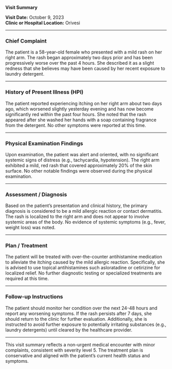 

**Visit Summary**

**Visit Date:** October 9, 2023  
**Clinic or Hospital Location:** Orivesi  

---

### **Chief Complaint**
The patient is a 58-year-old female who presented with a mild rash on her right arm. The rash began approximately two days prior and has been progressively worse over the past 4 hours. She described it as a slight redness that she believes may have been caused by her recent exposure to laundry detergent.

---

### **History of Present Illness (HPI)**
The patient reported experiencing itching on her right arm about two days ago, which worsened slightly yesterday evening and has now become significantly red within the past four hours. She noted that the rash appeared after she washed her hands with a soap containing fragrance from the detergent. No other symptoms were reported at this time.

---

### **Physical Examination Findings**
Upon examination, the patient was alert and oriented, with no significant systemic signs of distress (e.g., tachycardia, hypotension). The right arm exhibited a mild, red rash that covered approximately 20% of the skin surface. No other notable findings were observed during the physical examination.

---

### **Assessment / Diagnosis**
Based on the patient’s presentation and clinical history, the primary diagnosis is considered to be a mild allergic reaction or contact dermatitis. The rash is localized to the right arm and does not appear to involve systemic areas of the body. No evidence of systemic symptoms (e.g., fever, weight loss) was noted.

---

### **Plan / Treatment**
The patient will be treated with over-the-counter antihistamine medication to alleviate the itching caused by the mild allergic reaction. Specifically, she is advised to use topical antihistamines such asloratadine or cetirizine for localized relief. No further diagnostic testing or specialized treatments are required at this time.

---

### **Follow-up Instructions**
The patient should monitor her condition over the next 24-48 hours and report any worsening symptoms. If the rash persists after 7 days, she should return to the clinic for further evaluation. Additionally, she is instructed to avoid further exposure to potentially irritating substances (e.g., laundry detergents) until cleared by the healthcare provider.

---

This visit summary reflects a non-urgent medical encounter with minor complaints, consistent with severity level 5. The treatment plan is conservative and aligned with the patient’s current health status and symptoms.